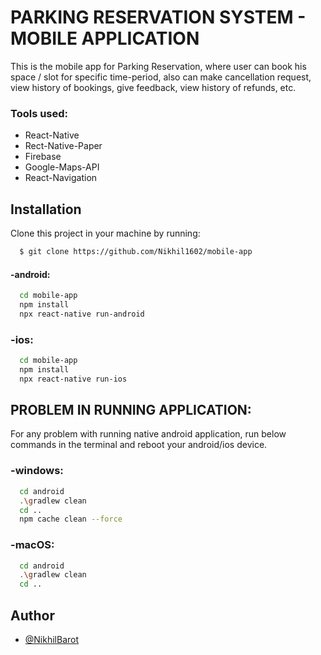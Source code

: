 # PARKING RESERVATION SYSTEM - MOBILE APPLICATION

This is the mobile app for Parking Reservation,
where user can book his space / slot for specific time-period,
also can make cancellation request, view history of
bookings, give feedback, view history of refunds, etc.

### Tools used:

- React-Native
- Rect-Native-Paper
- Firebase
- Google-Maps-API
- React-Navigation

## Installation

Clone this project in your machine by running:

```bash
  $ git clone https://github.com/Nikhil1602/mobile-app
```

#### -android:

```bash
  cd mobile-app
  npm install
  npx react-native run-android
```

### -ios:

```bash
  cd mobile-app
  npm install
  npx react-native run-ios
```

## PROBLEM IN RUNNING APPLICATION:

For any problem with running native android application, 
run below commands in the terminal and reboot your 
android/ios device.

### -windows:

```bash
  cd android
  .\gradlew clean
  cd ..
  npm cache clean --force
```

### -macOS:

```bash
  cd android
  .\gradlew clean
  cd ..
```

## Author

- [@NikhilBarot](https://github.com/Nikhil1602)
